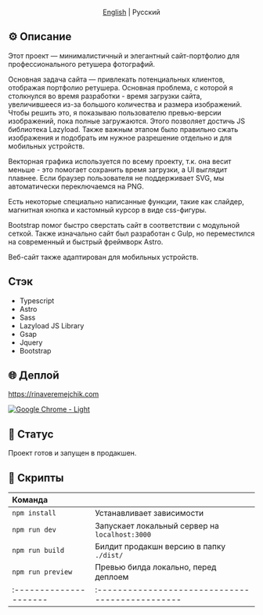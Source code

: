 <p align="center">
  <a href="https://github.com/HereHaveTheseFlowers/rinaveremejchik.com/blob/main/README.MD">English</a> |
  <span>Русский</span>
</p>

## ⚙️ Описание

Этот проект — минималистичный и элегантный сайт-портфолио для профессионального ретушера фотографий. 

Основная задача сайта — привлекать потенциальных клиентов, отображая портфолио ретушера. Основная проблема, с которой я столкнулся во время разработки - время загрузки сайта, увеличившееся из-за большого количества и размера изображений. Чтобы решить это, я показываю пользователю превью-версии изображений, пока полные загружаются. Этого позволяет достичь JS библиотека Lazyload. Также важным этапом было правильно сжать изображения и подобрать им нужное разрешение отдельно и для мобильных устройств.

Векторная графика используется по всему проекту, т.к. она весит меньше - это помогает сохранить время загрузки, а UI выглядит плавнее. Если браузер пользователя не поддерживает SVG, мы автоматически переключаемся на PNG.

Есть некоторые специально написанные функции, такие как слайдер, магнитная кнопка и кастомный курсор в виде css-фигуры.

Bootstrap помог быстро сверстать сайт в соответствии с модульной сеткой. Также изначально сайт был разработан с Gulp, но переместился на современный и быстрый фреймворк Astro.

Веб-сайт также адаптирован для мобильных устройств.

## Стэк

 - Typescript
 - Astro
 - Sass
 - Lazyload JS Library
 - Gsap
 - Jquery
 - Bootstrap

## 🌐 Деплой

https://rinaveremejchik.com

<a href="http://rinaveremejchik.com/" target="_blank" rel="noopener noreferrer">

![Google Chrome - Light](https://user-images.githubusercontent.com/106176669/198884542-0bf5206a-116b-4786-9d7e-ca54a26a3d1d.png)

</a>

## 💙 Статус

Проект готов и запущен в продакшен.

## 📜 Скрипты

| Команда                |                                                  |
| :--------------------- | :----------------------------------------------- |
| `npm install`          | Устанавливает зависимости                        |
| `npm run dev`          | Запускает локальный сервер на `localhost:3000`   |
| `npm run build`        | Билдит продакшн версию в папку `./dist/`         |
| `npm run preview`      | Превью билда локально, перед деплоем             |
| :--------------------- | :----------------------------------------------- |
